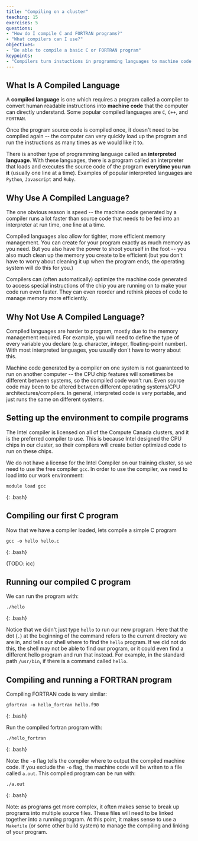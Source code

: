 ```yaml
---
title: "Compiling on a cluster"
teaching: 15
exercises: 5
questions:
- "How do I compile C and FORTRAN programs?"
- "What compilers can I use?"
objectives:
- "Be able to compile a basic C or FORTRAN program"
keypoints:
- "Compilers turn instuctions in programming languages to machine code that the computer can execute"
---
```


## What Is A Compiled Language

A **compiled language** is one which requires a program called a compiler to
convert human readable instructions into **machine code** that the 
computer can directly understand. Some popular compiled languages are
`C`, `C++`, and `FORTRAN`.

Once the program source code is compiled once, it doesn't need to
be compiled again -- the computer can very quickly load up the program
and run the instructions as many times as we would like it to.

There is another type of programming language called an **interpreted language**.
With these languages, there is a program called an interpreter that loads
and executes the source code of the program **everytime you run it**
(usually one line at a time). Examples of popular interpreted languages are
`Python`, `Javascript` and `Ruby`.


## Why Use A Compiled Language?

The one obvious reason is speed -- the machine code generated by a
compiler runs a lot faster than source code that needs to be fed
into an interpreter at run time, one line at a time.

Compiled languages also allow for tighter, more efficient memory management. You can create for your program exactly as much memory as you need. But you also have the power to shoot yourself in the foot -- you also much clean up the memory you create to be efficient (but you don't have to worry about cleaning it up when the program ends, the operating system will do this for you.) 

Compilers can (often automatically) optimize the machine code generated to access special instructions of the chip you are running on to make your code run even faster. They can even reorder and rethink pieces of code to manage memory more efficiently.

## Why Not Use A Compiled Language?

Compiled languages are harder to program, mostly due to the memory management required. For example, you will need to define the type of every variable you declare (e.g. character, integer, floating-point number). With most interpreted languages, you usually don't have to worry about this.

Machine code generated by a compiler on one system is not guaranteed to run on another computer -- the CPU chip features will sometimes be different between systems, so the compiled code won't run. Even source code may been to be altered between different operating systems/CPU architectures/compilers. In general, interpreted code is very portable, and just runs the same on different systems.

## Setting up the environment to compile programs

The Intel compiler is licensed on all of the Compute Canada clusters, and
it is the preferred compiler to use. This is because Intel designed the
CPU chips in our cluster, so their compilers will create better
optimized code to run on these chips.

We do not have a license for the Intel
Compiler on our training cluster, so we need to use the free compiler `gcc`.
In order to use the compiler, we need to load into our work environment:

```
module load gcc
```
{: .bash}

## Compiling our first C program

Now that we have a compiler loaded, lets compile a simple C program

```
gcc -o hello hello.c
```
{: .bash}

(TODO: icc)

## Running our compiled C program

We can run the program with:

```
./hello
```
{: .bash}

Notice that we didn't just type `hello` to run our new program. Here that the dot (`.`) at the beginning of the command refers to the current directory we are in, and tells our shell where to find the `hello` program. If we did not do this, the shell may not be able to find our program, or it could even find a different hello program and run that instead. For example, in the standard path `/usr/bin`, if there is a command called `hello`.

## Compiling and running a FORTRAN program

Compiling FORTRAN code is very similar:

```
gfortran -o hello_fortran hello.f90
```
{: .bash}

Run the compiled fortran program with:
```
./hello_fortran
```
{: .bash}

Note: the `-o` flag tells the compiler where to output the compiled machine code. If you exclude the `-o` flag, the machine code will be writen to a file called `a.out`. This compiled program can be run with:

```
./a.out
```
{: .bash}

Note: as programs get more complex, it often makes sense to break up
programs into multiple source files. These files will need to be linked
together into a running program. At this point, it makes sense to use a
`Makefile` (or some other build system) to manage the compiling and
linking of your program.
